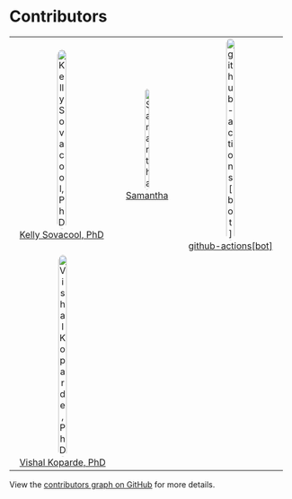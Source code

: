 # Contributors

|                                                                                                                                                                                                                                                                                          |                                                                                                                                                                                                                                                    |                                                                                                                                                                                                                                                                                             |
| ---------------------------------------------------------------------------------------------------------------------------------------------------------------------------------------------------------------------------------------------------------------------------------------- | -------------------------------------------------------------------------------------------------------------------------------------------------------------------------------------------------------------------------------------------------- | ------------------------------------------------------------------------------------------------------------------------------------------------------------------------------------------------------------------------------------------------------------------------------------------- |
| <a href='https://github.com/kelly-sovacool' title='Kelly Sovacool, PhD' style='display: inline-block; text-align: center;'><img src='https://avatars.githubusercontent.com/u/17768269?v=4' alt='Kelly Sovacool, PhD' style='border-radius: 50%; width: 30%;'><br>Kelly Sovacool, PhD</a> | <a href='https://github.com/slsevilla' title='Samantha' style='display: inline-block; text-align: center;'><img src='https://avatars.githubusercontent.com/u/20726305?v=4' alt='Samantha' style='border-radius: 50%; width: 30%;'><br>Samantha</a> | <a href='https://github.com/apps/github-actions' title='github-actions[bot]' style='display: inline-block; text-align: center;'><img src='https://avatars.githubusercontent.com/in/15368?v=4' alt='github-actions[bot]' style='border-radius: 50%; width: 30%;'><br>github-actions[bot]</a> |
| <a href='https://github.com/kopardev' title='Vishal Koparde, PhD' style='display: inline-block; text-align: center;'><img src='https://avatars.githubusercontent.com/u/1882209?v=4' alt='Vishal Koparde, PhD' style='border-radius: 50%; width: 30%;'><br>Vishal Koparde, PhD</a>        |

View the [contributors graph on GitHub](https://github.com/CCBR/CHAMPAGNE/graphs/contributors) for more details.

